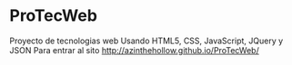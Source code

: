 # ProTecWeb
Proyecto de tecnologias web
Usando HTML5, CSS, JavaScript, JQuery y JSON
Para entrar al sito
http://azinthehollow.github.io/ProTecWeb/
